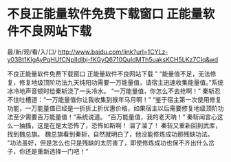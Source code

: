 # 不良正能量软件免费下载窗口 正能量软件不良网站下载

最/新/观/看/入/口/ http://www.baidu.com/link?url=1CYLz-y03Bt1KIgAyPqHUfCNpIIdlbj-fKGyQ6710QuIdMTh5uaksKCH5LKz7CIq&wd

不良正能量软件免费下载窗口 正能量软件不良网站下载
”
    “能量值不足，无法修复，修复地级顶阶功法九天纯阳功需要一万能量值，请宿主迅速收集能量值。”系统冰冷地声音顿时给秦斩浇了一头冷水。
    “一万能量值，你怎么不去抢啊！”
    秦斩忍不住吐槽道：“一万能量值你让我收集到猴年马月啊！”
    “鉴于宿主第一次使用修复功能，一万能量值已经是一折折上折优惠价格，如果宿主以后需要修复地级顶阶功法至少需要百万能量值！”系统说道。
    “百万能量值，我的老天呐！”
    秦斩闻言心这么一抽搐，这是在是太恐怖了，恐怖如斯啊！
    溜了溜了！
    秦斩又重新回到武库，找到魏总旗。
    魏总旗看到秦斩，自然就明白了，他没能修炼成功那残缺功法。
    “功法虽好，但是怎么也只是残缺的太厉害了，即使修炼成功也保不齐出什么岔子，你还是重新选择一门吧！”
